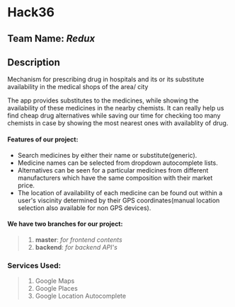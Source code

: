# Hack36

## Team Name: _Redux_

## Description
Mechanism for prescribing drug in hospitals and its or its substitute availability in the medical shops of the area/ city

The app provides substitutes to the medicines, while showing the availability of these medicines in the nearby chemists.
It can really help us find cheap drug alternatives  while saving our time for checking too many chemists in case by showing the most nearest ones with availablity of drug.

#### Features of our project:
* Search medicines by either their name or substitute(generic).
* Medicine names can be selected from dropdown autocomplete lists.
* Alternatives can be seen for a particular medicines from different manufacturers which have the same composition with their market price.
* The location of availability of each medicine can be found out within a user's viscinity determined by their GPS coordinates(manual location selection also available for non GPS devices).

#### We have two branches for our project:
>1. **master**:  _for frontend contents_
>2. **backend**:  _for backend API's_

### Services Used:
>1. Google Maps
>2. Google Places
>3. Google Location Autocomplete
